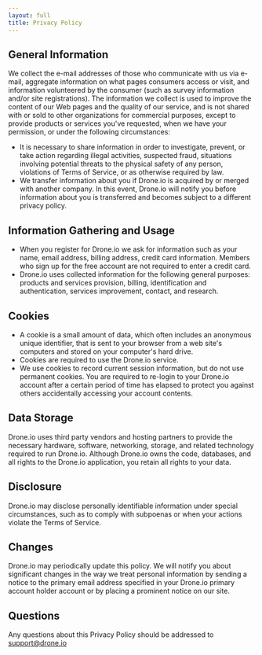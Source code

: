 ```yaml
---
layout: full
title: Privacy Policy
---
```


## General Information

We collect the e-mail addresses of those who communicate with us via e-mail,
aggregate information on what pages consumers access or visit, and information
volunteered by the consumer (such as survey information and/or site registrations).
The information we collect is used to improve the content of our Web pages and
the quality of our service, and is not shared with or sold to other organizations
for commercial purposes, except to provide products or services you've requested,
when we have your permission, or under the following circumstances:

* It is necessary to share information in order to investigate, prevent, or take
action regarding illegal activities, suspected fraud, situations involving potential
threats to the physical safety of any person, violations of Terms of Service, or
as otherwise required by law.
* We transfer information about you if Drone.io is acquired by or merged with another
company. In this event, Drone.io will notify you before information about you is
transferred and becomes subject to a different privacy policy.


## Information Gathering and Usage

* When you register for Drone.io we ask for information such as your name, email
address, billing address, credit card information. Members who sign up for the
free account are not required to enter a credit card.
* Drone.io uses collected information for the following general purposes:
products and services provision, billing, identification and authentication,
services improvement, contact, and research.

## Cookies

* A cookie is a small amount of data, which often includes an anonymous unique
identifier, that is sent to your browser from a web site's computers and stored
on your computer's hard drive.
* Cookies are required to use the Drone.io service.
* We use cookies to record current session information, but do not use permanent
cookies. You are required to re-login to your Drone.io account after a certain
period of time has elapsed to protect you against others accidentally accessing
your account contents.

## Data Storage

Drone.io uses third party vendors and hosting partners to provide the necessary
hardware, software, networking, storage, and related technology required to run
Drone.io. Although Drone.io owns the code, databases, and all rights to the
Drone.io application, you retain all rights to your data.

## Disclosure

Drone.io may disclose personally identifiable information under special
circumstances, such as to comply with subpoenas or when your actions violate
the Terms of Service.

## Changes

Drone.io may periodically update this policy. We will notify you about
significant changes in the way we treat personal information by sending a notice
to the primary email address specified in your Drone.io primary account holder
account or by placing a prominent notice on our site.

## Questions

Any questions about this Privacy Policy should be addressed to support@drone.io
